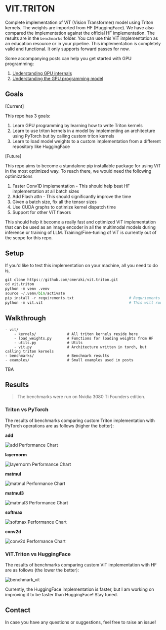 <!-- markdownlint-disable MD036 MD029 -->

# VIT.TRITON

Complete implementation of ViT (Vision Transformer) model using Triton kernels. The weights are imported from HF (HuggingFace). We have also compared the implementation against the official HF implementation. The results are in the `benchmarks` folder. You can use this ViT implementation as an education resource or in your pipeline. This implementation is completely valid and functional. It only supports forward passes for now.

Some accompanying posts can help you get started with GPU programming:

1. [Understanding GPU internals](https://cmeraki.github.io/gpu-part1.html)
2. [Understanding the GPU programming model](https://cmeraki.github.io/gpu-part2.html)

## Goals

[Current]

This repo has 3 goals:

1. Learn GPU programming by learning how to write Triton kernels
2. Learn to use triton kernels in a model by implementing an architecture using PyTorch but by calling custom triton kernels
3. Learn to load model weights to a custom implementation from a different repository like HuggingFace

[Future]

This repo aims to become a standalone pip installable package for using ViT in the most optimized way. To reach there, we would need the following optimizations

1. Faster Conv1D implementation - This should help beat HF implementation at all batch sizes
2. Add Flash attn - This should significantly improve the time
3. Given a batch size, fix all the tensor sizes
4. Use CUDA graphs to optimize kernel dispatch time
5. Support for other ViT flavors

This should help it become a really fast and optimized ViT implementation that can be used as an image encoder in all the multimodal models during inference or training of LLM. Training/Fine-tuning of ViT is currently out of the scope for this repo.

## Setup

If you'd like to test this implementation on your machine, all you need to do is,

```python
git clone https://github.com/cmeraki/vit.triton.git
cd vit.triton
python -m venv .venv
source ~/.venv/bin/activate
pip install -r requirements.txt                         # Requriements are suited for NVIDIA GPU and linux setup
python -m vit.vit                                       # This will run the benchmarking on both HF implementation of ViT and the custom implementation
```

## Walkthrough

```plaintext
- vit/
    - kernels/              # All triton kernels reside here
    - load_weights.py       # Functions for loading weights from HF
    - utils.py              # Utils
    - vit.py                # Architecture written in torch, but calling triton kernels
- benchmarks/               # Benchmark results
- examples/                 # Small examples used in posts
```

TBA

## Results

> The benchmarks were run on Nvidia 3080 Ti Founders edition.

### Triton vs PyTorch

The results of benchmarks comparing custom Triton implementation with PyTorch operations are as follows (higher the better):

**add**

![add Performance Chart](./benchmarks/add/Performance.png)

**layernorm**

![layernorm Performance Chart](./benchmarks/layernorm/Performance.png)

**matmul**

![matmul Performance Chart](./benchmarks/matmul/Performance.png)

**matmul3**

![matmul3 Performance Chart](./benchmarks/matmul3/Performance.png)

**softmax**

![softmax Performance Chart](./benchmarks/softmax/Performance.png)

**conv2d**

![conv2d Performance Chart](./benchmarks/conv2d/Performance.png)

### ViT.Triton vs HuggingFace

The results of benchmarks comparing custom ViT implementation with HF are as follows (the lower the better):

![benchmark_vit](./benchmarks/model/benchmark_vit.png)

Currently, the HuggingFace implementation is faster, but I am working on improving it to be faster than HuggingFace! Stay tuned.

## Contact

In case you have any questions or suggestions, feel free to raise an issue!
